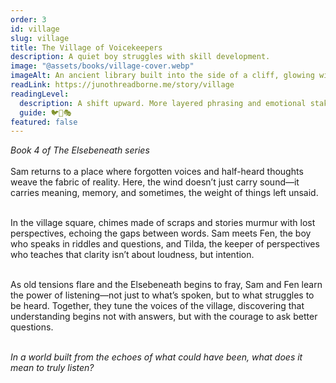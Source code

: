 ```yaml
---
order: 3
id: village
slug: village
title: The Village of Voicekeepers
description: A quiet boy struggles with skill development.
image: "@assets/books/village-cover.webp"
imageAlt: An ancient library built into the side of a cliff, glowing with soft lantern light.
readLink: https://junothreadborne.me/story/village
readingLevel:
  description: A shift upward. More layered phrasing and emotional stakes. Identity and voice as core themes.
  guide: 🐦🧶🎭
featured: false
---
```


_Book 4 of The Elsebeneath series_
<br />
<br />
Sam returns to a place where forgotten voices and half-heard thoughts weave the fabric of reality. Here, the wind doesn’t just carry sound—it carries meaning, memory, and sometimes, the weight of things left unsaid.
<br />
<br />

In the village square, chimes made of scraps and stories murmur with lost perspectives, echoing the gaps between words. Sam meets Fen, the boy who speaks in riddles and questions, and Tilda, the keeper of perspectives who teaches that clarity isn’t about loudness, but intention.
<br />
<br />

As old tensions flare and the Elsebeneath begins to fray, Sam and Fen learn the power of listening—not just to what’s spoken, but to what struggles to be heard. Together, they tune the voices of the village, discovering that understanding begins not with answers, but with the courage to ask better questions.
<br />
<br />

_In a world built from the echoes of what could have been, what does it mean to truly listen?_
